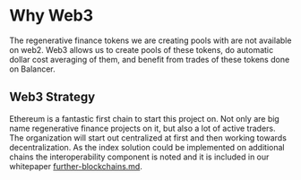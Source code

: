 # Why Web3

The regenerative finance tokens we are creating pools with are not available on web2. Web3 allows us to create pools of these tokens, do automatic dollar cost averaging of them, and benefit from trades of these tokens done on Balancer.

## Web3 Strategy

Ethereum is a fantastic first chain to start this project on. Not only are big name regenerative finance projects on it, but also a lot of active traders. The organization will start out centralized at first and then working towards decentralization. As the index solution could be implemented on additional chains the interoperability component is noted and it is included in our whitepaper [further-blockchains.md](../roadmap/further-blockchains.md "mention").&#x20;
